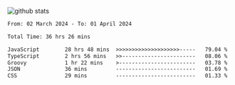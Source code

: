 
![github stats](https://github-readme-stats.vercel.app/api?username=realmahd1&show_icons=true&theme=codeSTACKr&hide_rank=true&count_private=true)

<!--START_SECTION:waka-->

```txt
From: 02 March 2024 - To: 01 April 2024

Total Time: 36 hrs 26 mins

JavaScript        28 hrs 48 mins  >>>>>>>>>>>>>>>>>>>>-----   79.04 %
TypeScript        2 hrs 56 mins   >>-----------------------   08.06 %
Groovy            1 hr 22 mins    >------------------------   03.78 %
JSON              36 mins         -------------------------   01.69 %
CSS               29 mins         -------------------------   01.33 %
```

<!--END_SECTION:waka-->
